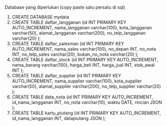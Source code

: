 Database yang diperlukan (copy paste satu persatu di sql)

1. CREATE DATABASE mydata
2. CREATE TABLE daftar_langganan (id INT PRIMARY KEY AUTO_INCREMENT, 
    nama_langganan varchar(100), 
    kota_langganan varchar(50), 
    alamat_langganan varchar(200), 
    no_telp_langganan varchar(20)
    );
3. CREATE TABLE daftar_salesman (id INT PRIMARY KEY AUTO_INCREMENT, 
    nama_sales varchar(100), 
    no_depan INT, 
    no_nota INT, 
    no_telp_sales varchar(20), 
    bukan_no_nota varchar(20)
    );
4. CREATE TABLE daftar_stock (id INT PRIMARY KEY AUTO_INCREMENT, 
    nama_barang varchar(150), 
    harga_beli INT, 
    harga_jual INT, 
    stok_awal INT
    );
6. CREATE TABLE  daftar_supplier (id INT PRIMARY KEY AUTO_INCREMENT, 
    nama_supplier varchar(100), 
    kota_supplier varchar(50), 
    alamat_supplier varchar(200), 
    no_telp_supplier varchar(20)
    );
7. CREATE TABLE data_nota (id INT PRIMARY KEY AUTO_INCREMENT, 
    id_nama_langganan INT, 
    no_nota varchar(10), 
    waktu DATE, 
    rincian JSON
    );
8. CREATE TABLE kartu_piutang (id INT PRIMARY KEY AUTO_INCREMENT, 
    id_nama_langganan INT, 
    datapiutang JSON
    );
